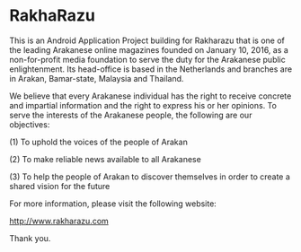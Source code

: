 # RakhaRazu
This is an Android Application Project building for Rakharazu that is one of the leading Arakanese online magazines founded on January 10, 2016, as a non-for-profit media foundation to serve the duty for the Arakanese public enlightenment. 
Its head-office is based in the Netherlands and branches are in Arakan, Bamar-state, Malaysia and Thailand.

We believe that every Arakanese individual has the right to receive concrete and impartial information and the right to express his or her opinions. To serve the interests of the Arakanese people, the following are our objectives:

(1) To uphold the voices of the people of Arakan

(2) To make reliable news available to all Arakanese

(3) To help the people of Arakan to discover themselves in order to create a shared vision for the future

For more information, please visit the following website:

http://www.rakharazu.com

Thank you.
